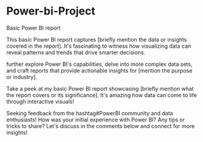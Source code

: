 # Power-bi-Project
Basic Power BI report

This basic Power BI report captures [briefly mention the data or insights covered in the report]. It's fascinating to witness how visualizing data can reveal patterns and trends that drive smarter decisions.


 further explore Power BI's capabilities, delve into more complex data sets, and craft reports that provide actionable insights for [mention the purpose or industry].


Take a peek at my basic Power BI report showcasing [briefly mention what the report covers or its significance]. It's amazing how data can come to life through interactive visuals!

 Seeking feedback from the hashtag#PowerBI community and data enthusiasts! How was your initial experience with Power BI? Any tips or tricks to share? Let's discuss in the comments below and connect for more insights!
